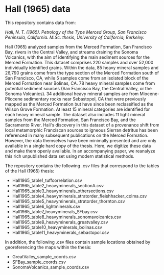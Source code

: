 # Hall (1965) data

This repository contains data from:

*Hall, N. T. (1965). Petrology of the Type Merced Group, San Francisco Peninsula, California. M.Sc. thesis, University of California, Berkeley.*

Hall (1965) analyzed samples from the Merced Formation, San Francisco Bay, rivers in the Central Valley, and streams draining the Sonoma Volcanics, with the aim of identifying the main sediment sources for the Merced Formation. This dataset comprises 220 samples and over 52,000 individually identified grains. Within the data, 85 heavy mineral samples and 26,790 grains come from the type section of the Merced Formation south of San Francisco, CA, while 5 samples come from an isolated block of the Merced Formation near Bolinas, CA. 78 heavy mineral samples come from potential sediment sources (San Francisco Bay, the Central Valley, or the Sonoma Volcanics). 34 additional heavy mineral samples are from Miocene-Pliocene sedimentary rocks near Sebastopol, CA that were previously mapped as the Merced Formation but have since been reclassified as the Wilson Grove Formation. At least 15 mineral categories are identified for each heavy mineral sample. The dataset also includes 11 light mineral samples from the Merced Formation, San Francisco Bay, and the Sacramento River. Hall's discovery in this dataset of a provenance shift from local metamorphic Franciscan sources to igneous Sierran detritus has been referenced in many subsequent publications on the Merced Formation. However, the data themselves have been minimally presented and are only available in a single hard copy of the thesis. Here, we digitize these data and make them openly available. In an accompanying paper, we reanalyze this rich unpublished data set using modern statistical methods.  

The repository contains the following .csv files that correspond to the tables of the Hall (1965) thesis:
- Hall1965_table1_tuffcorrelation.csv
- Hall1965_table2_heavyminerals_sectionA.csv
- Hall1965_table3_heavyminerals_othersections.csv
- Hall1965_table4_heavyminerals_stratorder_fleishhacker_colma.csv
- Hall1965_table5_heavyminerals_stratorder_thornton.csv
- Hall1965_table6_lightminerals.csv
- Hall1965_table7_heavyminerals_SFbay.csv
- Hall1965_table8_heavyminerals_sonomavolcanics.csv
- Hall1965_table9_heavyminerals_greatvalley.csv
- Hall1965_table10_heavyminerals_bolinas.csv
- Hall1965_table11_heavyminerals_sebastopol.csv

In addition, the following .csv files contain sample locations obtained by georeferencing the maps within the thesis:
- GreatValley_sample_coords.csv
- SFBay_sample_coords.csv
- SonomaVolcanics_sample_coords.csv
